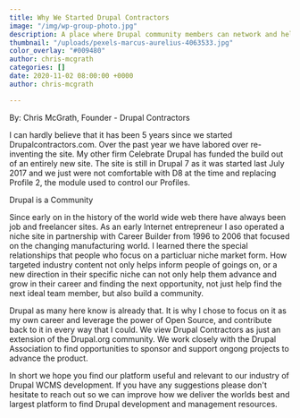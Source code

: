 ```yaml
---
title: Why We Started Drupal Contractors
image: "/img/wp-group-photo.jpg"
description: A place where Drupal community members can network and help one another.
thumbnail: "/uploads/pexels-marcus-aurelius-4063533.jpg"
color_overlay: "#009480"
author: chris-mcgrath
categories: []
date: 2020-11-02 08:00:00 +0000
author: chris-mcgrath

---
```

By: Chris McGrath, Founder - Drupal Contractors

I can hardly believe that it has been 5 years since we started Drupalcontractors.com. Over the past year we have labored over re-inventing the site. My other firm Celebrate Drupal has funded the build out of an entirely new site. The site is still in Drupal 7 as it was started last July 2017 and we just were not comfortable with D8 at the time and replacing Profile 2, the module used to control our Profiles.

Drupal is a Community

Since early on in the history of the world wide web there have always been job and freelancer sites. As an early Internet entrepreneur I aso operated a niche site in partnership with Career Builder from 1996 to 2006 that focused on the changing manufacturing world. I learned there the special relationships that people who focus on a particluar niche market form. How targeted industry content not only helps inform people of goings on, or a new direction in their specific niche can not only help them advance and grow in their career and finding the next opportunity, not just help find the next ideal team member, but also build a community. 

Drupal as many here know is already that. It is why I chose to focus on it as my own career and leverage the power of Open Source, and contribute back to it in every way that I could. We view Drupal Contractors as just an extension of the Drupal.org community. We work closely with the Drupal Association to find opportunities to sponsor and support ongong projects to advance the product. 

In short we hope you find our platform useful and relevant to our industry of Drupal WCMS development. If you have any suggestions please don't hesitate to reach out so we can improve how we deliver the worlds best and largest platform to find Drupal development and management resources. 
